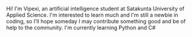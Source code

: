 Hi!
I'm Vipexi, an artificial intelligence student at Satakunta University of Applied Science.
I'm interested to learn much and I'm still a newbie in coding, so I'll hope someday I may contribute something good and be of help to the community.
I'm currently learning Python and C#
